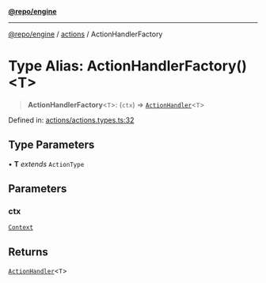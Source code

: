 [**@repo/engine**](../../README.md)

---

[@repo/engine](../../modules.md) / [actions](../README.md) / ActionHandlerFactory

# Type Alias: ActionHandlerFactory()\<T\>

> **ActionHandlerFactory**\<`T`\>: (`ctx`) => [`ActionHandler`](ActionHandler.md)\<`T`\>

Defined in: [actions/actions.types.ts:32](https://github.com/alexqguo/drinking-board-game-v3/blob/777aa202e06806bc9b03f700c22b547a7cb3d53b/packages/engine/src/actions/actions.types.ts#L32)

## Type Parameters

• **T** _extends_ `ActionType`

## Parameters

### ctx

[`Context`](../../context/classes/Context.md)

## Returns

[`ActionHandler`](ActionHandler.md)\<`T`\>
